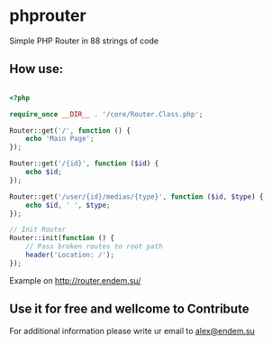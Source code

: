 # phprouter
Simple PHP Router in 88 strings of code

## How use:
```php

<?php

require_once __DIR__ . '/core/Router.Class.php';

Router::get('/', function () {
	echo 'Main Page';
});

Router::get('/{id}', function ($id) {
	echo $id;
});

Router::get('/user/{id}/medias/{type}', function ($id, $type) {
	echo $id, ' ', $type;
});

// Init Router
Router::init(function () {
	// Pass broken routes to root path 
	header('Location: /');
});

```
Example on http://router.endem.su/

## Use it for free and wellcome to Contribute
For additional information please write ur email to alex@endem.su
